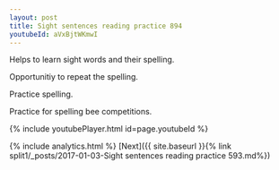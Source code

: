 ```yaml
---
layout: post
title: Sight sentences reading practice 894
youtubeId: aVxBjtWKmwI
---
```

 
 
Helps to learn sight words and their spelling.

Opportunitiy to repeat the spelling. 

Practice spelling. 
 
Practice for spelling bee competitions. 
 
{% include youtubePlayer.html id=page.youtubeId %}
 
 
{% include analytics.html %} 
[Next]({{ site.baseurl }}{% link  split1/_posts/2017-01-03-Sight sentences reading practice 593.md%})
 
